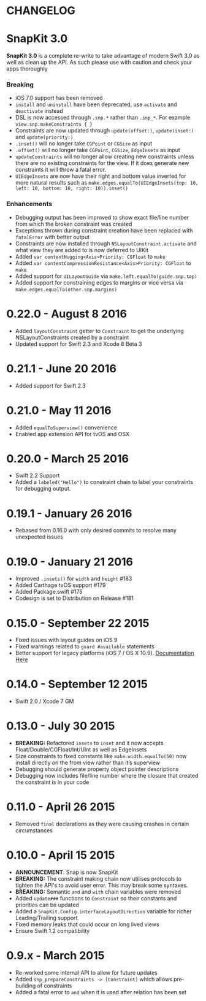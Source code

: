 CHANGELOG
=======

# SnapKit 3.0

**SnapKit 3.0** is a complete re-write to take advantage of modern Swift 3.0 as well as
clean up the API. As such please use with caution and check your apps thoroughly

### Breaking

* iOS 7.0 support has been removed
* `install` and `uninstall` have been deprecated, use `activate` and `deactivate` instead
* DSL is now accessed through `.snp.*` rather than `.snp_*`. For example `view.snp.makeConstraints { }`
* Constraints are now updated through `update(offset:)`, `update(inset:)` and `update(priority:)`
* `.inset()` will no longer take `CGPoint` or `CGSize` as input
* `.offset()` will no longer take `CGPoint`, `CGSize`, `EdgeInsets` as input
* `updateConstraints` will no longer allow creating new constraints unless there are no existing constraints for the view. If it does generate new constraints it will throw a fatal error.
* `UIEdgeInsets` are now have their right and bottom value inverted for more natural results such as `make.edges.equalTo(UIEdgeInsets(top: 10, left: 10, bottom: 10, right: 10)).inset()`

### Enhancements

* Debugging output has been improved to show exact file/line number from which the broken constraint was created
* Exceptions thrown during constraint creation have been replaced with `fatalError` with better output
* Constraints are now installed through `NSLayoutConstraint.activate` and what view they are added to is now deferred to UIKit
* Added `var contentHugging<Axis>Priority: CGFloat` to `make`
* Added `var contentCompressionResistance<Axis>Priority: CGFloat` to `make`
* Added support for `UILayoutGuide` via `make.left.equalTo(guide.snp.top)`
* Added support for constraining edges to margins or vice versa via `make.edges.equalTo(other.snp.margins)`

# 0.22.0 - August 8 2016

* Added `layoutConstraint` getter to `Constraint` to get the underlying NSLayoutConstraints created by a constraint
* Updated support for Swift 2.3 and Xcode 8 Beta 3

# 0.21.1 - June 20 2016

* Added support for Swift 2.3

# 0.21.0 - May 11 2016

* Added `equalToSuperview()` convenience
* Enabled app extension API for tvOS and OSX

# 0.20.0 - March 25 2016

* Swift 2.2 Support
* Added a `labeled("Hello")` to constraint chain to label your constraints for debugging output.

# 0.19.1 - January 26 2016

* Rebased from 0.16.0 with only desired commits to resolve many unexpected issues

# 0.19.0 - January 21 2016

* Improved `.insets()` for `width` and `height` #183
* Added Carthage tvOS support #179
* Added Package.swift #175
* Codesign is set to Distribution on Release #181

# 0.15.0 - September 22 2015

* Fixed issues with layout guides on iOS 9
* Fixed warnings related to `guard #available` statements
* Better support for legacy platforms (iOS 7 / OS X 10.9). [Documentation Here](http://snapkit.io/legacy-platforms)

# 0.14.0 - September 12 2015

* Swift 2.0 / Xcode 7 GM

# 0.13.0 - July 30 2015

* **BREAKING:** Refactored `insets` to `inset` and it now accepts Float/Double/CGFloat/Int/UInt as well as EdgeInsets
* Size constraints to fixed constants like `make.width.equalTo(50)` now install directly on the from view rather than it’s superview
* Debugging should generate property object pointer descriptions
* Debugging now includes file/line number where the closure that created the constraint is in your code

# 0.11.0 - April 26 2015

* Removed `final` declarations as they were causing crashes in certain circumstances

# 0.10.0 - April 15 2015

* **ANNOUNCEMENT**: Snap is now SnapKit
* **BREAKING:** The constraint making chain now utilises protocols to tighten the API's to avoid user error. This may break some syntaxes.
* **BREAKING:** Semantic `and` and `with` chain variables were removed
* Added `update###` functions to `Constraint` so their constants and priorities can be updated
* Added a `SnapKit.Config.interfaceLayoutDirection` variable for richer Leading/Trailing support.
* Fixed memory leaks that could occur on long lived views
* Ensure Swift 1.2 compatibility

# 0.9.x - March 2015

* Re-worked some internal API to allow for future updates
* Added `snp_prepareConstraints -> [Constraint]` which allows pre-building of constraints
* Added a fatal error to `and` when it is used after relation has been set

